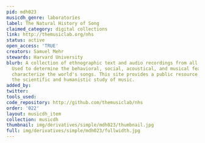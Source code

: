 ```yaml
---
pid: mdh023
musicdh_genre: laboratories
label: The Natural History of Song
claimed_category: digital collections
link: http://themusiclab.org/nhs
status: active
open_access: 'TRUE'
creators: Samuel Mehr
stewards: Harvard University
blurb: A collection of ethnographic text and audio recordings from all over the world.
  Used to determine the behavioral, social, acoustical, and musical features that
  characterize the world's songs. This site provides a public resource to advance
  the scientific and humanistic study of music.
added_by:
twitter:
tools_used:
code_repository: http://github.com/themusiclab/nhs
order: '022'
layout: musicdh_item
collection: musicdh
thumbnail: img/derivatives/simple/mdh023/thumbnail.jpg
full: img/derivatives/simple/mdh023/fullwidth.jpg
---
```

